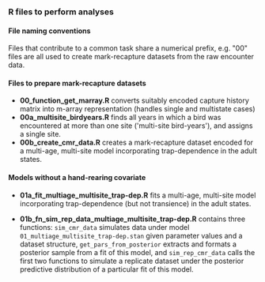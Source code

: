 ### R files to perform analyses

#### File naming conventions
Files that contribute to a common task share a numerical prefix, e.g. "00" files are all used to create mark-recapture datasets from the raw encounter data.

#### Files to prepare mark-recapture datasets
- **00_function_get_marray.R** converts suitably encoded capture history matrix into m-array representation (handles single and multistate cases)
- **00a_multisite_birdyears.R** finds all years in which a bird was encountered at more than one site ('multi-site bird-years'), and assigns a single site.
- **00b_create_cmr_data.R** creates a mark-recapture dataset encoded for a multi-age, multi-site model incorporating trap-dependence in the adult states.

#### Models without a hand-rearing covariate

- **01a_fit_multiage_multisite_trap-dep.R** fits a multi-age, multi-site model incorporating trap-dependence (but not transience) in the 
adult states.

- **01b_fn_sim_rep_data_multiage_multisite_trap-dep.R** contains three functions: `sim_cmr_data` simulates data under model `01_multiage_multisite_trap-dep.stan` given parameter values and a dataset structure, `get_pars_from_posterior` extracts and formats a posterior sample from a fit of this model, and `sim_rep_cmr_data` calls the first two functions to simulate a replicate dataset under the posterior predictive distribution of a particular fit of this model.
